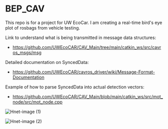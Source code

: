 # BEP_CAV

This repo is for a project for UW EcoCar. I am creating a real-time bird's eye plot of rosbags from vehicle testing. 

Link to understand what is being transmitted in message data structures: 
- https://github.com/UWEcoCAR/CAV_Main/tree/main/catkin_ws/src/cavros_msgs/msg 

Detailed documentation on SyncedData: 
- https://github.com/UWEcoCAR/cavros_driver/wiki/Message-Format-Documentation 

Example of how to parse SyncedData into actual detection vectors: 
- https://github.com/UWEcoCAR/CAV_Main/blob/main/catkin_ws/src/mot_node/src/mot_node.cpp

![Hnet-image (1)](https://user-images.githubusercontent.com/72935428/120573567-a42ea180-c3d2-11eb-82e5-77386dc8d25e.gif)

![Hnet-image (2)](https://user-images.githubusercontent.com/72935428/120573928-3afb5e00-c3d3-11eb-8811-cd626b1fc757.gif)



